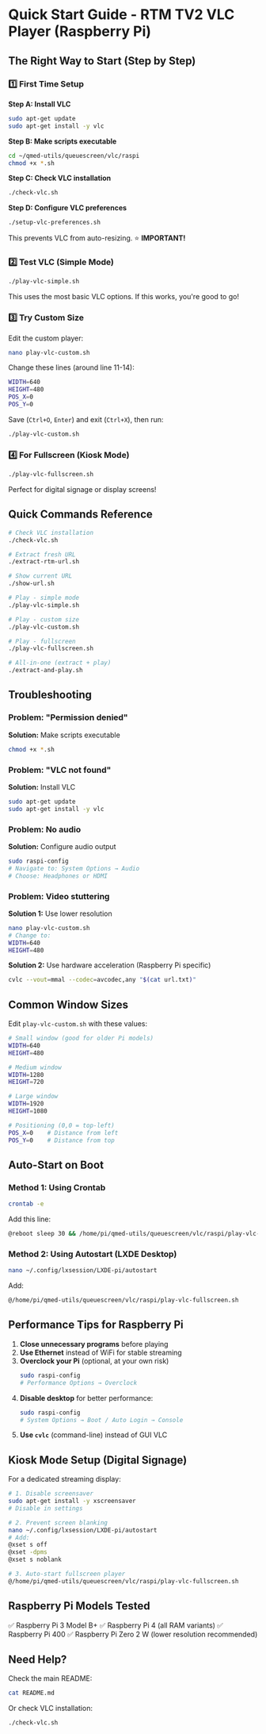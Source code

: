 # Quick Start Guide - RTM TV2 VLC Player (Raspberry Pi)

## The Right Way to Start (Step by Step)

### 1️⃣ First Time Setup

**Step A: Install VLC**
```bash
sudo apt-get update
sudo apt-get install -y vlc
```

**Step B: Make scripts executable**
```bash
cd ~/qmed-utils/queuescreen/vlc/raspi
chmod +x *.sh
```

**Step C: Check VLC installation**
```bash
./check-vlc.sh
```

**Step D: Configure VLC preferences**
```bash
./setup-vlc-preferences.sh
```

This prevents VLC from auto-resizing. ⭐ **IMPORTANT!**

### 2️⃣ Test VLC (Simple Mode)

```bash
./play-vlc-simple.sh
```

This uses the most basic VLC options. If this works, you're good to go!

### 3️⃣ Try Custom Size

Edit the custom player:
```bash
nano play-vlc-custom.sh
```

Change these lines (around line 11-14):
```bash
WIDTH=640
HEIGHT=480
POS_X=0
POS_Y=0
```

Save (`Ctrl+O`, `Enter`) and exit (`Ctrl+X`), then run:
```bash
./play-vlc-custom.sh
```

### 4️⃣ For Fullscreen (Kiosk Mode)

```bash
./play-vlc-fullscreen.sh
```

Perfect for digital signage or display screens!

## Quick Commands Reference

```bash
# Check VLC installation
./check-vlc.sh

# Extract fresh URL
./extract-rtm-url.sh

# Show current URL
./show-url.sh

# Play - simple mode
./play-vlc-simple.sh

# Play - custom size
./play-vlc-custom.sh

# Play - fullscreen
./play-vlc-fullscreen.sh

# All-in-one (extract + play)
./extract-and-play.sh
```

## Troubleshooting

### Problem: "Permission denied"

**Solution:** Make scripts executable
```bash
chmod +x *.sh
```

### Problem: "VLC not found"

**Solution:** Install VLC
```bash
sudo apt-get update
sudo apt-get install -y vlc
```

### Problem: No audio

**Solution:** Configure audio output
```bash
sudo raspi-config
# Navigate to: System Options → Audio
# Choose: Headphones or HDMI
```

### Problem: Video stuttering

**Solution 1:** Use lower resolution
```bash
nano play-vlc-custom.sh
# Change to:
WIDTH=640
HEIGHT=480
```

**Solution 2:** Use hardware acceleration (Raspberry Pi specific)
```bash
cvlc --vout=mmal --codec=avcodec,any "$(cat url.txt)"
```

## Common Window Sizes

Edit `play-vlc-custom.sh` with these values:

```bash
# Small window (good for older Pi models)
WIDTH=640
HEIGHT=480

# Medium window
WIDTH=1280
HEIGHT=720

# Large window
WIDTH=1920
HEIGHT=1080

# Positioning (0,0 = top-left)
POS_X=0    # Distance from left
POS_Y=0    # Distance from top
```

## Auto-Start on Boot

### Method 1: Using Crontab

```bash
crontab -e
```

Add this line:
```bash
@reboot sleep 30 && /home/pi/qmed-utils/queuescreen/vlc/raspi/play-vlc-fullscreen.sh
```

### Method 2: Using Autostart (LXDE Desktop)

```bash
nano ~/.config/lxsession/LXDE-pi/autostart
```

Add:
```bash
@/home/pi/qmed-utils/queuescreen/vlc/raspi/play-vlc-fullscreen.sh
```

## Performance Tips for Raspberry Pi

1. **Close unnecessary programs** before playing
2. **Use Ethernet** instead of WiFi for stable streaming
3. **Overclock your Pi** (optional, at your own risk)
   ```bash
   sudo raspi-config
   # Performance Options → Overclock
   ```
4. **Disable desktop** for better performance:
   ```bash
   sudo raspi-config
   # System Options → Boot / Auto Login → Console
   ```
5. **Use `cvlc`** (command-line) instead of GUI VLC

## Kiosk Mode Setup (Digital Signage)

For a dedicated streaming display:

```bash
# 1. Disable screensaver
sudo apt-get install -y xscreensaver
# Disable in settings

# 2. Prevent screen blanking
nano ~/.config/lxsession/LXDE-pi/autostart
# Add:
@xset s off
@xset -dpms
@xset s noblank

# 3. Auto-start fullscreen player
@/home/pi/qmed-utils/queuescreen/vlc/raspi/play-vlc-fullscreen.sh
```

## Raspberry Pi Models Tested

✅ Raspberry Pi 3 Model B+
✅ Raspberry Pi 4 (all RAM variants)
✅ Raspberry Pi 400
✅ Raspberry Pi Zero 2 W (lower resolution recommended)

## Need Help?

Check the main README:
```bash
cat README.md
```

Or check VLC installation:
```bash
./check-vlc.sh
```

